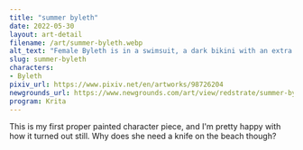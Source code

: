 ```yaml
---
title: "summer byleth"
date: 2022-05-30
layout: art-detail
filename: /art/summer-byleth.webp
alt_text: "Female Byleth is in a swimsuit, a dark bikini with an extra belt and holding a knife. She is looking down at the viewer. She has dark blue hair, pale skin and bright blue eyes. She has a flower tucked in her hair."
slug: summer-byleth
characters:
- Byleth
pixiv_url: https://www.pixiv.net/en/artworks/98726204
newgrounds_url: https://www.newgrounds.com/art/view/redstrate/summer-byleth
program: Krita
---
```

This is my first proper painted character piece, and I'm pretty happy with how it turned out still. Why does she need a knife on the beach though?
